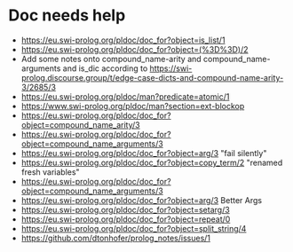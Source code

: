 # Doc needs help

- https://eu.swi-prolog.org/pldoc/doc_for?object=is_list/1
- https://eu.swi-prolog.org/pldoc/doc_for?object=(%3D%3D)/2
- Add some notes onto compound_name-arity and compound_name-arguments and is_dic according to https://swi-prolog.discourse.group/t/edge-case-dicts-and-compound-name-arity-3/2685/3
- https://eu.swi-prolog.org/pldoc/man?predicate=atomic/1
- https://www.swi-prolog.org/pldoc/man?section=ext-blockop
- https://eu.swi-prolog.org/pldoc/doc_for?object=compound_name_arity/3
- https://eu.swi-prolog.org/pldoc/doc_for?object=compound_name_arguments/3
- https://eu.swi-prolog.org/pldoc/doc_for?object=arg/3 "fail silently"
- https://eu.swi-prolog.org/pldoc/doc_for?object=copy_term/2 "renamed fresh variables"
- https://eu.swi-prolog.org/pldoc/doc_for?object=compound_name_arguments/3
- https://eu.swi-prolog.org/pldoc/doc_for?object=arg/3 Better Args
- https://eu.swi-prolog.org/pldoc/doc_for?object=setarg/3
- https://eu.swi-prolog.org/pldoc/doc_for?object=repeat/0
- https://eu.swi-prolog.org/pldoc/doc_for?object=split_string/4
- https://github.com/dtonhofer/prolog_notes/issues/1
